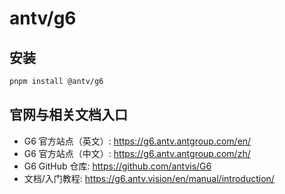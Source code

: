 # antv/g6

## 安装

```bash
pnpm install @antv/g6
```

## 官网与相关文档入口

- G6 官方站点（英文）: https://g6.antv.antgroup.com/en/
- G6 官方站点（中文）: https://g6.antv.antgroup.com/zh/
- G6 GitHub 仓库: https://github.com/antvis/G6
- 文档/入门教程: https://g6.antv.vision/en/manual/introduction/